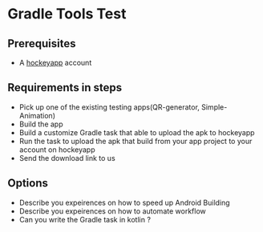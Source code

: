 # Gradle Tools Test

## Prerequisites
* A [hockeyapp](hockeyapp.net) account

## Requirements in steps
* Pick up one of the existing testing apps(QR-generator, Simple-Animation)
* Build the app
* Build a customize Gradle task that able to upload the apk to hockeyapp
* Run the task to upload the apk that build from your app project to your account on hockeyapp
* Send the download link to us

## Options
* Describe you expeirences on how to speed up Android Building
* Describe you expeirences on how to automate workflow
* Can you write the Gradle task in kotlin ?
